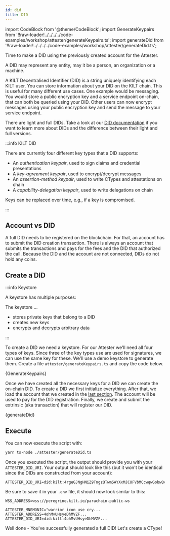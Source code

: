 ```yaml
---
id: did
title: DID
---
```


import CodeBlock from '@theme/CodeBlock';
import GenerateKeypairs from '!!raw-loader!../../../../code-examples/workshop/attester/generateKeypairs.ts';
import generateDid from '!!raw-loader!../../../../code-examples/workshop/attester/generateDid.ts';

Time to make a DID using the previously created account for the <span class="label-role attester">Attester</span>.

A DID may represent any entity, may it be a person, an organization or a machine.

A KILT Decentralised Identifier (DID) is a string uniquely identifying each KILT user.
You can store information about your DID on the KILT chain.
This is useful for many different use cases.
One example would be messaging.
You would store a public encryption key and a service endpoint on-chain, that can both be queried using your DID.
Other users can now encrypt messages using your public encryption key and send the message to your service endpoint.

There are light and full DIDs.
Take a look at our [DID documentation](/docs/sdk/core-feature/did) if you want to learn more about DIDs and the difference between their light and full versions.

:::info KILT DID

There are currently four different key types that a DID supports:

- An _authentication keypair_, used to sign claims and credential presentations
- A _key-agreement keypair_, used to encrypt/decrypt messages
- An _assertion-method keypair_, used to write CTypes and attestations on chain
- A _capability-delegation keypair_, used to write delegations on chain

Keys can be replaced over time, e.g., if a key is compromised.

:::

## Account vs DID

A full DID needs to be registered on the blockchain.
For that, an account has to submit the DID creation transaction.
There is always an account that submits the transactions and pays for the fees and the DID that authorized the call.
Because the DID and the account are not connected, DIDs do not hold any coins.

## Create a DID

:::info Keystore

A keystore has multiple purposes:

The keystore ...

- stores private keys that belong to a DID
- creates new keys
- encrypts and decrypts arbitrary data

:::

To create a DID we need a keystore.
For our <span class="label-role attester">Attester</span> we'll need all four types of keys.
Since three of the key types use are used for signatures, we can use the same key for these.
We'll use a demo keystore to generate them.
Create a file `attester/generateKeypairs.ts` and copy the code below.

<CodeBlock className="language-js" title="attester/generateKeypairs.ts">
  {GenerateKeypairs}
</CodeBlock>

Once we have created all the necessary keys for a DID we can create the on-chain DID.
To create a DID we first initialize everything.
After that, we load the account that we created in the [last section](./01-account.md).
The account will be used to pay for the DID registration.
Finally, we create and submit the extrinsic (aka transaction) that will register our DID.

<CodeBlock className="language-js" title="attester/generateDid.ts">
  {generateDid}
</CodeBlock>

## Execute

You can now execute the script with:

```bash
yarn ts-node ./attester/generateDid.ts
```

Once you executed the script, the output should provide you with your `ATTESTER_DID_URI`.
Your output should look like this (but it won't be identical since the DIDs are constructed from your account):

```
ATTESTER_DID_URI=did:kilt:4rgeGJNgHNiZ9TngzQTwmSAYXxMJCUFVbMCcwqwGobwQvc9X
```

Be sure to save it in your `.env` file, it should now look similar to this:

```env title=".env"
WSS_ADDRESS=wss://peregrine.kilt.io/parachain-public-ws

ATTESTER_MNEMONIC="warrior icon use cry...
ATTESTER_ADDRESS=4ohMvUHsyeDhMVZF...
ATTESTER_DID_URI=did:kilt:4ohMvUHsyeDhMVZF...
```

Well done - You've successfully generated a full DID! Let's create a CType!
